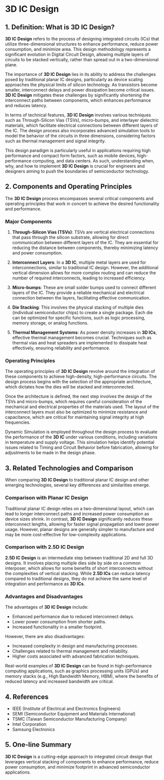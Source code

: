 # 3D IC Design

## 1. Definition: What is **3D IC Design**?
**3D IC Design** refers to the process of designing integrated circuits (ICs) that utilize three-dimensional structures to enhance performance, reduce power consumption, and minimize area. This design methodology represents a significant evolution in Digital Circuit Design, allowing multiple layers of circuits to be stacked vertically, rather than spread out in a two-dimensional plane. 

The importance of **3D IC Design** lies in its ability to address the challenges posed by traditional planar IC designs, particularly as device scaling approaches the physical limits of silicon technology. As transistors become smaller, interconnect delays and power dissipation become critical issues. **3D IC Design** mitigates these challenges by significantly shortening the interconnect paths between components, which enhances performance and reduces latency. 

In terms of technical features, **3D IC Design** involves various techniques such as Through-Silicon Vias (TSVs), micro-bumps, and interlayer dielectric materials, which facilitate electrical connections between different layers of the IC. The design process also incorporates advanced simulation tools to model the behavior of the circuits in three dimensions, considering factors such as thermal management and signal integrity. 

This design paradigm is particularly useful in applications requiring high performance and compact form factors, such as mobile devices, high-performance computing, and data centers. As such, understanding when, why, and how to implement **3D IC Design** is crucial for engineers and designers aiming to push the boundaries of semiconductor technology.

## 2. Components and Operating Principles
The **3D IC Design** process encompasses several critical components and operating principles that work in concert to achieve the desired functionality and performance. 

### Major Components
1. **Through-Silicon Vias (TSVs)**: TSVs are vertical electrical connections that pass through the silicon substrate, allowing for direct communication between different layers of the IC. They are essential for reducing the distance between components, thereby minimizing latency and power consumption.

2. **Interconnect Layers**: In a **3D IC**, multiple metal layers are used for interconnections, similar to traditional IC design. However, the additional vertical dimension allows for more complex routing and can reduce the number of required interconnects, leading to increased efficiency.

3. **Micro-bumps**: These are small solder bumps used to connect different layers of the IC. They provide a reliable mechanical and electrical connection between the layers, facilitating effective communication.

4. **Die Stacking**: This involves the physical stacking of multiple dies (individual semiconductor chips) to create a single package. Each die can be optimized for specific functions, such as logic processing, memory storage, or analog functions.

5. **Thermal Management Systems**: As power density increases in **3D ICs**, effective thermal management becomes crucial. Techniques such as thermal vias and heat spreaders are implemented to dissipate heat effectively, ensuring reliability and performance.

### Operating Principles
The operating principles of **3D IC Design** revolve around the integration of these components to achieve high-density, high-performance circuits. The design process begins with the selection of the appropriate architecture, which dictates how the dies will be stacked and interconnected. 

Once the architecture is defined, the next step involves the design of the TSVs and micro-bumps, which requires careful consideration of the mechanical and electrical properties of the materials used. The layout of the interconnect layers must also be optimized to minimize resistance and capacitance, which are critical for maintaining signal integrity at high frequencies.

Dynamic Simulation is employed throughout the design process to evaluate the performance of the **3D IC** under various conditions, including variations in temperature and supply voltage. This simulation helps identify potential issues related to Timing and Circuit Behavior before fabrication, allowing for adjustments to be made in the design phase.

## 3. Related Technologies and Comparison
When comparing **3D IC Design** to traditional planar IC design and other emerging technologies, several key differences and similarities emerge. 

### Comparison with Planar IC Design
Traditional planar IC design relies on a two-dimensional layout, which can lead to longer interconnect paths and increased power consumption as device sizes shrink. In contrast, **3D IC Design** significantly reduces these interconnect lengths, allowing for faster signal propagation and lower power usage. However, planar designs are generally simpler to manufacture and may be more cost-effective for low-complexity applications.

### Comparison with 2.5D IC Design
**2.5D IC Design** is an intermediate step between traditional 2D and full 3D designs. It involves placing multiple dies side by side on a common interposer, which allows for some benefits of short interconnects without the complexities of vertical stacking. While **2.5D ICs** can reduce latency compared to traditional designs, they do not achieve the same level of integration and performance as **3D ICs**.

### Advantages and Disadvantages
The advantages of **3D IC Design** include:
- Enhanced performance due to reduced interconnect delays.
- Lower power consumption from shorter paths.
- Increased functionality in a smaller footprint.

However, there are also disadvantages:
- Increased complexity in design and manufacturing processes.
- Challenges related to thermal management and reliability.
- Higher costs associated with advanced fabrication techniques.

Real-world examples of **3D IC Design** can be found in high-performance computing applications, such as graphics processing units (GPUs) and memory stacks (e.g., High Bandwidth Memory, HBM), where the benefits of reduced latency and increased bandwidth are critical.

## 4. References
- IEEE (Institute of Electrical and Electronics Engineers)
- SEMI (Semiconductor Equipment and Materials International)
- TSMC (Taiwan Semiconductor Manufacturing Company)
- Intel Corporation
- Samsung Electronics

## 5. One-line Summary
**3D IC Design** is a cutting-edge approach to integrated circuit design that leverages vertical stacking of components to enhance performance, reduce power consumption, and minimize footprint in advanced semiconductor applications.